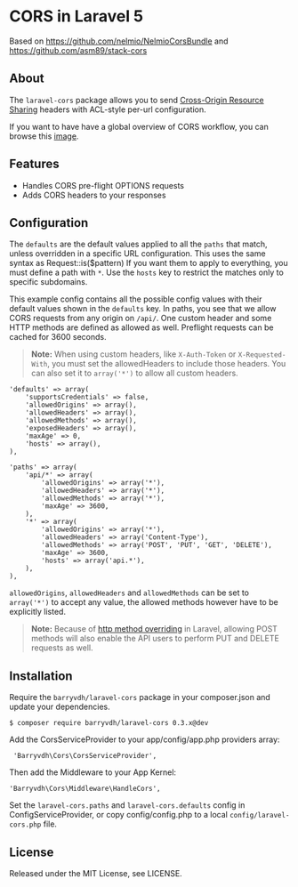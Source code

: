 # CORS in Laravel 5
Based on https://github.com/nelmio/NelmioCorsBundle and https://github.com/asm89/stack-cors

## About

The `laravel-cors` package allows you to send [Cross-Origin Resource Sharing](http://enable-cors.org/)
headers with ACL-style per-url configuration.

If you want to have have a global overview of CORS workflow, you can  browse
this [image](http://www.html5rocks.com/static/images/cors_server_flowchart.png).

## Features

* Handles CORS pre-flight OPTIONS requests
* Adds CORS headers to your responses

## Configuration

The `defaults` are the default values applied to all the `paths` that match,
unless overridden in a specific URL configuration. This uses the same syntax as Request::is($pattern)
If you want them to apply to everything, you must define a path with `*`. Use the `hosts` key to restrict
the matches only to specific subdomains.

This example config contains all the possible config values with their default
values shown in the `defaults` key. In paths, you see that we allow CORS
requests from any origin on `/api/`. One custom header and some HTTP methods
are defined as allowed as well. Preflight requests can be cached for 3600
seconds.

> **Note:** When using custom headers, like `X-Auth-Token` or `X-Requested-With`, you must set the allowedHeaders to include those headers. You can also set it to `array('*')` to allow all custom headers.

    'defaults' => array(
        'supportsCredentials' => false,
        'allowedOrigins' => array(),
        'allowedHeaders' => array(),
        'allowedMethods' => array(),
        'exposedHeaders' => array(),
        'maxAge' => 0,
        'hosts' => array(),
    ),

    'paths' => array(
        'api/*' => array(
            'allowedOrigins' => array('*'),
            'allowedHeaders' => array('*'),
            'allowedMethods' => array('*'),
            'maxAge' => 3600,
        ),
        '*' => array(
            'allowedOrigins' => array('*'),
            'allowedHeaders' => array('Content-Type'),
            'allowedMethods' => array('POST', 'PUT', 'GET', 'DELETE'),
            'maxAge' => 3600,
            'hosts' => array('api.*'),
        ),
    ),


`allowedOrigins`, `allowedHeaders` and `allowedMethods` can be set to `array('*')` to accept any value, the
allowed methods however have to be explicitly listed.

> **Note:** Because of [http method overriding](http://symfony.com/doc/current/reference/configuration/framework.html#http-method-override) in Laravel, allowing POST methods will also enable the API users to perform PUT and DELETE requests as well.

## Installation

Require the `barryvdh/laravel-cors` package in your composer.json and update your dependencies.

    $ composer require barryvdh/laravel-cors 0.3.x@dev

Add the CorsServiceProvider to your app/config/app.php providers array:

     'Barryvdh\Cors\CorsServiceProvider',
     
Then add the Middleware to your App Kernel:

    'Barryvdh\Cors\Middleware\HandleCors',

Set the `laravel-cors.paths` and `laravel-cors.defaults` config in ConfigServiceProvider, or copy config/config.php to a local `config/laravel-cors.php` file.

## License

Released under the MIT License, see LICENSE.
